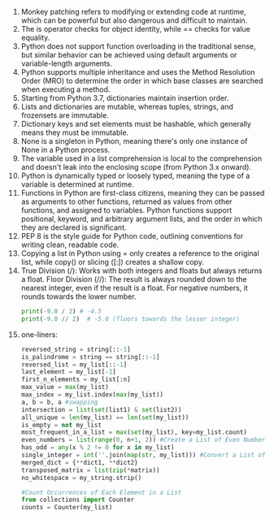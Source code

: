 1. Monkey patching refers to modifying or extending code at runtime, which can be powerful but also dangerous and difficult to maintain.
2. The is operator checks for object identity, while == checks for value equality.
3. Python does not support function overloading in the traditional sense, but similar behavior can be achieved using default arguments or variable-length arguments.
4.  Python supports multiple inheritance and uses the Method Resolution Order (MRO) to determine the order in which base classes are searched when executing a method.
5. Starting from Python 3.7, dictionaries maintain insertion order.
6. Lists and dictionaries are mutable, whereas tuples, strings, and frozensets are immutable.
7. Dictionary keys and set elements must be hashable, which generally means they must be immutable.
8. None is a singleton in Python, meaning there's only one instance of None in a Python process.
9. The variable used in a list comprehension is local to the comprehension and doesn't leak into the enclosing scope (from Python 3.x onward).
10. Python is dynamically typed or loosely typed, meaning the type of a variable is determined at runtime.
11. Functions in Python are first-class citizens, meaning they can be passed as arguments to other functions, returned as values from other functions, and assigned to variables. Python functions support positional, keyword, and arbitrary argument lists, and the order in which they are declared is significant.
12. PEP 8 is the style guide for Python code, outlining conventions for writing clean, readable code.
13. Copying a list in Python using = only creates a reference to the original list, while copy() or slicing ([:]) creates a shallow copy.
14. True Division (/): Works with both integers and floats but always returns a float.
    Floor Division (//): The result is always rounded down to the nearest integer, even if the result is a float. For negative numbers, it rounds towards the lower number.
    ```python
    print(-9.0 / 2) # -4.5
    print(-9.0 // 2)  # -5.0 (floors towards the lesser integer)
    ```
15. one-liners:
     ```python
     reversed_string = string[::-1]
     is_palindrome = string == string[::-1]
     reversed_list = my_list[::-1]
     last_element = my_list[-1]
     first_n_elements = my_list[:n]
     max_value = max(my_list)
     max_index = my_list.index(max(my_list))
     a, b = b, a #swapping
     intersection = list(set(list1) & set(list2))
     all_unique = len(my_list) == len(set(my_list))
     is_empty = not my_list
     most_frequent_in_a_list = max(set(my_list), key=my_list.count)
     even_numbers = list(range(0, n+1, 2)) #Create a List of Even Numbers up to a Given Number
     has_odd = any(x % 2 != 0 for x in my_list)
     single_integer = int(''.join(map(str, my_list))) #Convert a List of Integers to a Single Integer
     merged_dict = {**dict1, **dict2}
     transposed_matrix = list(zip(*matrix))
     no_whitespace = my_string.strip()

     #Count Occurrences of Each Element in a List
     from collections import Counter
     counts = Counter(my_list)
    ```
    

